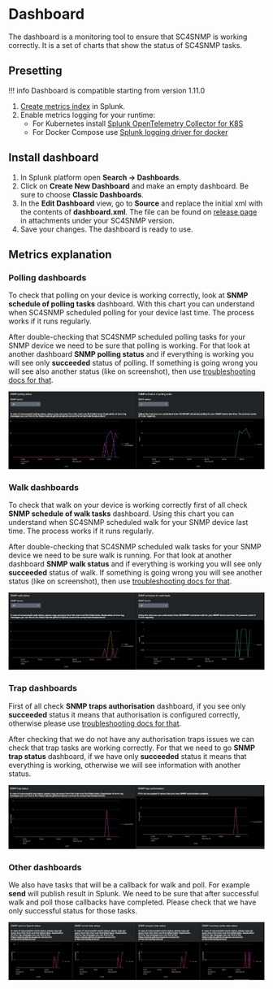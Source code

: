 # Dashboard

The dashboard is a monitoring tool to ensure that SC4SNMP is working correctly. It is a set of charts that 
show the status of SC4SNMP tasks.

## Presetting

!!! info
    Dashboard is compatible starting from version 1.11.0

1. [Create metrics index](microk8s/splunk-requirements.md#requirements-for-splunk-enterprise-or-enterprise-cloud) in Splunk.
2. Enable metrics logging for your runtime:
    * For Kubernetes install [Splunk OpenTelemetry Collector for K8S](microk8s/sck-installation.md)
    * For Docker Compose use [Splunk logging driver for docker](dockercompose/9-splunk-logging.md)

## Install dashboard

1. In Splunk platform open **Search -> Dashboards**.
2. Click on **Create New Dashboard** and make an empty dashboard. Be sure to choose **Classic Dashboards**.
3. In the **Edit Dashboard** view, go to **Source** and replace the initial xml with the contents of **dashboard.xml**. 
   The file can be found on [release page](https://github.com/splunk/splunk-connect-for-snmp/releases) in 
   attachments under your SC4SNMP version. 
4. Save your changes. The dashboard is ready to use.

## Metrics explanation

### Polling dashboards

To check that polling on your device is working correctly, look at **SNMP schedule of polling tasks** dashboard.
With this chart you can understand when SC4SNMP scheduled polling for your device last time. The process works if 
it runs regularly.

After double-checking that SC4SNMP scheduled polling tasks for your SNMP device we need to be sure that polling is working.
For that look at another dashboard **SNMP polling status** and if everything is working you will see only **succeeded** status of polling.
If something is going wrong you will see also another status (like on screenshot), then use [troubleshooting docs 
for that](troubleshooting/polling-issues.md).

![Polling dashboards](images/dashboard/polling_dashboard.png)

### Walk dashboards

To check that walk on your device is working correctly first of all check **SNMP schedule of walk tasks** dashboard.
Using this chart you can understand when SC4SNMP scheduled walk for your SNMP device last time. The process works if it runs regularly.

After double-checking that SC4SNMP scheduled walk tasks for your SNMP device we need to be sure walk is running.
For that look at another dashboard **SNMP walk status** and if everything is working you will see only **succeeded** status of walk.
If something is going wrong you will see another status (like on screenshot), then use [troubleshooting docs 
for that](troubleshooting/polling-issues.md).

![Walk dashboards](images/dashboard/walk_dashboard.png)

### Trap dashboards

First of all check **SNMP traps authorisation** dashboard, if you see only **succeeded** status it means that authorisation 
is configured correctly, otherwise please use [troubleshooting docs for that](troubleshooting/traps-issues.md).

After checking that we do not have any authorisation traps issues we can check that trap tasks are working correctly. 
For that we need to go **SNMP trap status** dashboard, if we have only **succeeded** status it means that everything is working, 
otherwise we will see information with another status.

![Trap dashboards](images/dashboard/trap_dashboard.png)

### Other dashboards

We also have tasks that will be a callback for walk and poll. For example **send** will publish result in Splunk. 
We need to be sure that after successful walk and poll those callbacks have completed. Please check that we have only 
successful status for those tasks.

![Other dashboards](images/dashboard/other_dashboard.png)
